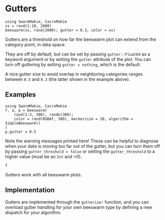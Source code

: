 # Gutters

```@figure gutters; backend=:CairoMakie; type="svg" 
using SwarmMakie, CairoMakie
xs = rand(1:10, 2000)
beeswarm(xs, rand(2000); gutter = 0.3, color = xs)
```

Gutters are a threshold on how far the beeswarm plot can extend from the category point, in data space.

They are off by default, but can be set by passing `gutter::Float64` as a keyword argument or by setting the `gutter` attribute of the plot.  You can turn off guttering by setting `gutter = nothing`, which is the default.

A nice gutter size to avoid overlap in neighboring categories ranges between `0.5` and `0.3` (the latter shown in the example above).

## Examples

```@figure gutters
using SwarmMakie, CairoMakie
f, a, p = beeswarm(
    rand(1:3, 300), randn(300); 
    color = rand(RGBAf, 300), markersize = 20, algorithm = SimpleBeeswarm()
)
p.gutter = 0.5
```
Note the warning messages printed here!  These can be helpful to diagnose when your data is moving too far out of the gutter, but you can turn them off by passing `gutter_threshold = false` or setting the `gutter_threshold` to a higher value (must be an `Int` and >0).
```@figure gutters
f
```

Gutters work with all beeswarm plots.

## Implementation

Gutters are implemented through the `gutterize!` function, and you can overload gutter handling for your own beeswarm type by defining a new dispatch for your algorithm.